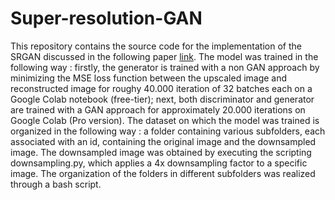 # Super-resolution-GAN
This repository contains the source code for the implementation of the SRGAN discussed in the following paper [link](https://arxiv.org/pdf/1609.04802.pdf).
The model was trained in the following way : firstly, the generator is trained with a non GAN approach by minimizing the MSE loss function between the upscaled
image and reconstructed image for roughy 40.000 iteration of 32 batches each on a Google Colab notebook (free-tier); next, both discriminator and generator are
trained with a GAN approach for approximately 20.000 iterations on Google Colab (Pro version). The dataset on which the model was trained is organized in the following
way : a folder containing various subfolders, each associated with an id, containing the original image and the downsampled image. The downsampled image was obtained
by executing the scripting downsampling.py, which applies a 4x downsampling factor to a specific image. The organization of the folders in different subfolders was realized through a 
bash script. 
